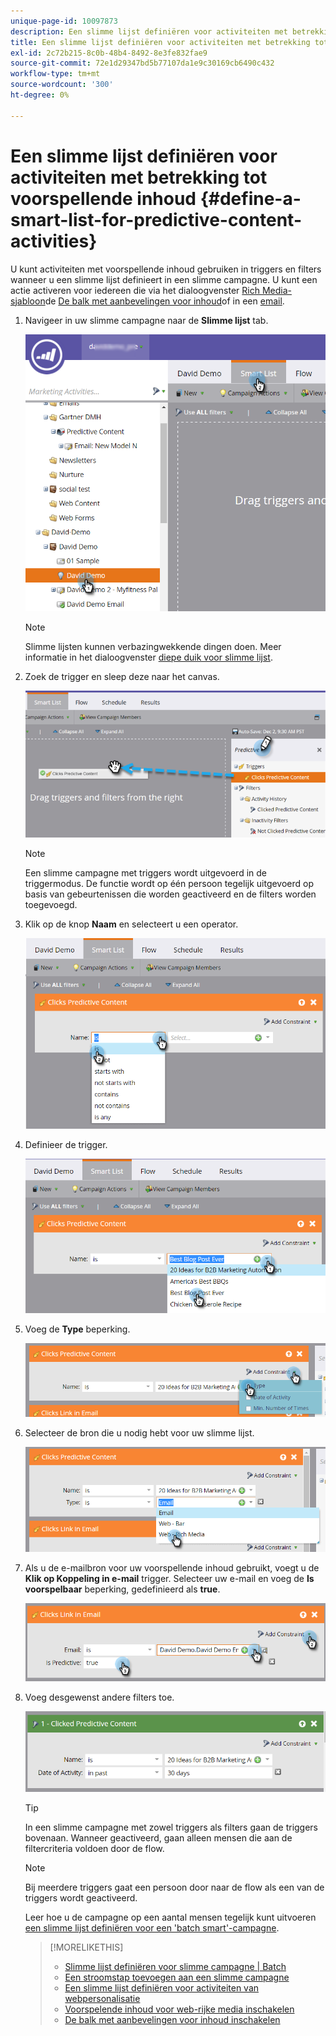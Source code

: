 ```yaml
---
unique-page-id: 10097873
description: Een slimme lijst definiëren voor activiteiten met betrekking tot preventieve inhoud - Marketo Docs - Productdocumentatie
title: Een slimme lijst definiëren voor activiteiten met betrekking tot voorspellende inhoud
exl-id: 2c72b215-8c0b-48b4-8492-8e3fe832fae9
source-git-commit: 72e1d29347bd5b77107da1e9c30169cb6490c432
workflow-type: tm+mt
source-wordcount: '300'
ht-degree: 0%

---
```


# Een slimme lijst definiëren voor activiteiten met betrekking tot voorspellende inhoud {#define-a-smart-list-for-predictive-content-activities}

U kunt activiteiten met voorspellende inhoud gebruiken in triggers en filters wanneer u een slimme lijst definieert in een slimme campagne. U kunt een actie activeren voor iedereen die via het dialoogvenster [Rich Media-sjabloon](/help/marketo/product-docs/predictive-content/enabling-predictive-content/enable-predictive-content-for-web-rich-media.md)de [De balk met aanbevelingen voor inhoud](/help/marketo/product-docs/predictive-content/enabling-predictive-content/enable-the-content-recommendation-bar.md)of in een [email](/help/marketo/product-docs/predictive-content/enabling-predictive-content/enable-predictive-content-in-emails.md).

1. Navigeer in uw slimme campagne naar de **Slimme lijst** tab.

   ![](assets/smart-list-1.png)

   >[!NOTE]
   >
   >Slimme lijsten kunnen verbazingwekkende dingen doen. Meer informatie in het dialoogvenster [diepe duik voor slimme lijst](/help/marketo/product-docs/core-marketo-concepts/smart-campaigns/understanding-smart-campaigns.md).

1. Zoek de trigger en sleep deze naar het canvas.

   ![](assets/smart-list-drag-trigger-hands.png)

   >[!NOTE]
   >
   >Een slimme campagne met triggers wordt uitgevoerd in de triggermodus. De functie wordt op één persoon tegelijk uitgevoerd op basis van gebeurtenissen die worden geactiveerd en de filters worden toegevoegd.

1. Klik op de knop **Naam** en selecteert u een operator.

   ![](assets/smart-list-dropdown-hands.png)

1. Definieer de trigger.

   ![](assets/smart-lislt-select-content-hands.png)

1. Voeg de **Type** beperking.

   ![](assets/clicks-predictive-content-add-constraint-hands.png)

1. Selecteer de bron die u nodig hebt voor uw slimme lijst.

   ![](assets/pc-add-constraint.png)

1. Als u de e-mailbron voor uw voorspellende inhoud gebruikt, voegt u de **Klik op Koppeling in e-mail** trigger. Selecteer uw e-mail en voeg de **Is voorspelbaar** beperking, gedefinieerd als **true**.

   ![](assets/clicks-link-in-email-trigger-hands.png)

1. Voeg desgewenst andere filters toe.

   ![](assets/clicked-predictive-content-filter.png)

   >[!TIP]
   >
   >In een slimme campagne met zowel triggers als filters gaan de triggers bovenaan. Wanneer geactiveerd, gaan alleen mensen die aan de filtercriteria voldoen door de flow.

   >[!NOTE]
   >
   >Bij meerdere triggers gaat een persoon door naar de flow als een van de triggers wordt geactiveerd.

   Leer hoe u de campagne op een aantal mensen tegelijk kunt uitvoeren [een slimme lijst definiëren voor een &#39;batch smart&#39;-campagne](/help/marketo/product-docs/core-marketo-concepts/smart-campaigns/creating-a-smart-campaign/define-smart-list-for-smart-campaign-batch.md).

   >[!MORELIKETHIS]
   >
   >* [Slimme lijst definiëren voor slimme campagne | Batch](/help/marketo/product-docs/core-marketo-concepts/smart-campaigns/creating-a-smart-campaign/define-smart-list-for-smart-campaign-batch.md)
   >* [Een stroomstap toevoegen aan een slimme campagne](/help/marketo/product-docs/core-marketo-concepts/smart-campaigns/flow-actions/add-a-flow-step-to-a-smart-campaign.md)
   >* [Een slimme lijst definiëren voor activiteiten van webpersonalisatie](/help/marketo/product-docs/web-personalization/working-with-web-campaigns/define-a-smart-list-for-web-personalization-activities.md)
   >* [Voorspelende inhoud voor web-rijke media inschakelen](/help/marketo/product-docs/predictive-content/enabling-predictive-content/enable-predictive-content-for-web-rich-media.md)
   >* [De balk met aanbevelingen voor inhoud inschakelen](/help/marketo/product-docs/predictive-content/enabling-predictive-content/enable-the-content-recommendation-bar.md)


